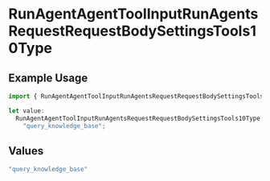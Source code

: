 # RunAgentAgentToolInputRunAgentsRequestRequestBodySettingsTools10Type

## Example Usage

```typescript
import { RunAgentAgentToolInputRunAgentsRequestRequestBodySettingsTools10Type } from "@orq-ai/node/models/operations";

let value:
  RunAgentAgentToolInputRunAgentsRequestRequestBodySettingsTools10Type =
    "query_knowledge_base";
```

## Values

```typescript
"query_knowledge_base"
```